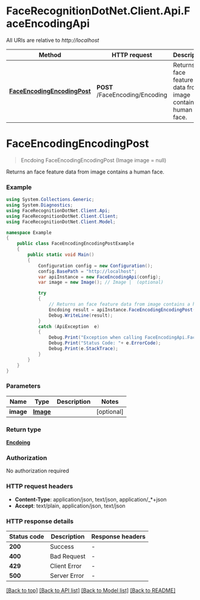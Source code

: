 # FaceRecognitionDotNet.Client.Api.FaceEncodingApi

All URIs are relative to *http://localhost*

Method | HTTP request | Description
------------- | ------------- | -------------
[**FaceEncodingEncodingPost**](FaceEncodingApi.md#faceencodingencodingpost) | **POST** /FaceEncoding/Encoding | Returns an face feature data from image contains a human face.


<a name="faceencodingencodingpost"></a>
# **FaceEncodingEncodingPost**
> Encdoing FaceEncodingEncodingPost (Image image = null)

Returns an face feature data from image contains a human face.

### Example
```csharp
using System.Collections.Generic;
using System.Diagnostics;
using FaceRecognitionDotNet.Client.Api;
using FaceRecognitionDotNet.Client.Client;
using FaceRecognitionDotNet.Client.Model;

namespace Example
{
    public class FaceEncodingEncodingPostExample
    {
        public static void Main()
        {
            Configuration config = new Configuration();
            config.BasePath = "http://localhost";
            var apiInstance = new FaceEncodingApi(config);
            var image = new Image(); // Image |  (optional) 

            try
            {
                // Returns an face feature data from image contains a human face.
                Encdoing result = apiInstance.FaceEncodingEncodingPost(image);
                Debug.WriteLine(result);
            }
            catch (ApiException  e)
            {
                Debug.Print("Exception when calling FaceEncodingApi.FaceEncodingEncodingPost: " + e.Message );
                Debug.Print("Status Code: "+ e.ErrorCode);
                Debug.Print(e.StackTrace);
            }
        }
    }
}
```

### Parameters

Name | Type | Description  | Notes
------------- | ------------- | ------------- | -------------
 **image** | [**Image**](Image.md)|  | [optional] 

### Return type

[**Encdoing**](Encdoing.md)

### Authorization

No authorization required

### HTTP request headers

 - **Content-Type**: application/json, text/json, application/_*+json
 - **Accept**: text/plain, application/json, text/json

### HTTP response details
| Status code | Description | Response headers |
|-------------|-------------|------------------|
| **200** | Success |  -  |
| **400** | Bad Request |  -  |
| **429** | Client Error |  -  |
| **500** | Server Error |  -  |

[[Back to top]](#) [[Back to API list]](../README.md#documentation-for-api-endpoints) [[Back to Model list]](../README.md#documentation-for-models) [[Back to README]](../README.md)

